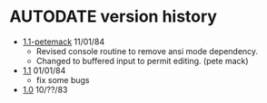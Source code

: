 # AUTODATE version history

- [1.1-petemack](1.1-petemack) 11/01/84
  - Revised console routine to remove ansi mode dependency.
  - Changed to buffered input to permit editing. (pete mack)
- [1.1](1.1) 01/01/84
  - fix some bugs
- [1.0](1.0) 10/??/83
